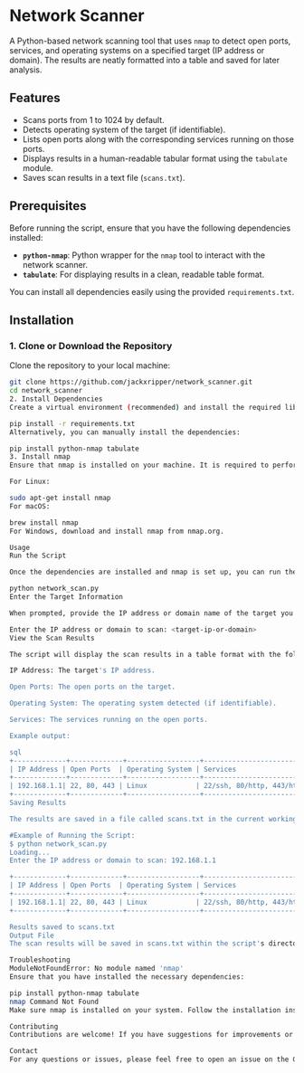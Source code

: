 # Network Scanner

A Python-based network scanning tool that uses `nmap` to detect open ports, services, and operating systems on a specified target (IP address or domain). The results are neatly formatted into a table and saved for later analysis.

## Features

- Scans ports from 1 to 1024 by default.
- Detects operating system of the target (if identifiable).
- Lists open ports along with the corresponding services running on those ports.
- Displays results in a human-readable tabular format using the `tabulate` module.
- Saves scan results in a text file (`scans.txt`).
  
## Prerequisites

Before running the script, ensure that you have the following dependencies installed:

- **`python-nmap`**: Python wrapper for the `nmap` tool to interact with the network scanner.
- **`tabulate`**: For displaying results in a clean, readable table format.

You can install all dependencies easily using the provided `requirements.txt`.

## Installation

### 1. Clone or Download the Repository

Clone the repository to your local machine:

```bash
git clone https://github.com/jackxripper/network_scanner.git
cd network_scanner
2. Install Dependencies
Create a virtual environment (recommended) and install the required libraries from the requirements.txt file:

pip install -r requirements.txt
Alternatively, you can manually install the dependencies:

pip install python-nmap tabulate
3. Install nmap
Ensure that nmap is installed on your machine. It is required to perform the actual network scan.

For Linux:

sudo apt-get install nmap
For macOS:

brew install nmap
For Windows, download and install nmap from nmap.org.

Usage
Run the Script

Once the dependencies are installed and nmap is set up, you can run the script:

python network_scan.py
Enter the Target Information

When prompted, provide the IP address or domain name of the target you wish to scan.

Enter the IP address or domain to scan: <target-ip-or-domain>
View the Scan Results

The script will display the scan results in a table format with the following columns:

IP Address: The target's IP address.

Open Ports: The open ports on the target.

Operating System: The operating system detected (if identifiable).

Services: The services running on the open ports.

Example output:

sql
+-------------+-------------+------------------+------------------------------+
| IP Address | Open Ports  | Operating System | Services                     |
+-------------+-------------+------------------+------------------------------+
| 192.168.1.1| 22, 80, 443 | Linux            | 22/ssh, 80/http, 443/https    |
+-------------+-------------+------------------+------------------------------+
Saving Results

The results are saved in a file called scans.txt in the current working directory. You can view this file for detailed information or for future reference.

#Example of Running the Script:
$ python network_scan.py
Loading...
Enter the IP address or domain to scan: 192.168.1.1

+-------------+-------------+------------------+------------------------------+
| IP Address | Open Ports  | Operating System | Services                     |
+-------------+-------------+------------------+------------------------------+
| 192.168.1.1| 22, 80, 443 | Linux            | 22/ssh, 80/http, 443/https    |
+-------------+-------------+------------------+------------------------------+

Results saved to scans.txt
Output File
The scan results will be saved in scans.txt within the script's directory. You can open this file for further review.

Troubleshooting
ModuleNotFoundError: No module named 'nmap'
Ensure that you have installed the necessary dependencies:

pip install python-nmap tabulate
nmap Command Not Found
Make sure nmap is installed on your system. Follow the installation instructions above for your operating system.

Contributing
Contributions are welcome! If you have suggestions for improvements or new features, please fork the repository, make changes

Contact
For any questions or issues, please feel free to open an issue on the GitHub repository.
